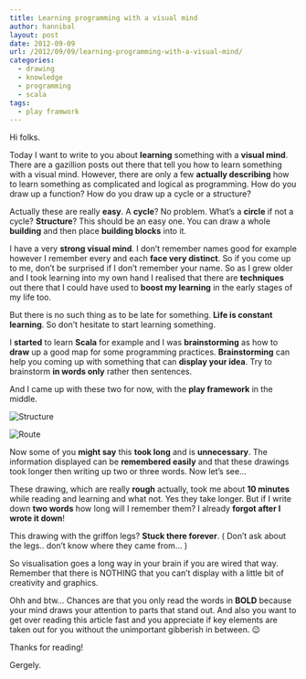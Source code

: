 ```yaml
---
title: Learning programming with a visual mind
author: hannibal
layout: post
date: 2012-09-09
url: /2012/09/09/learning-programming-with-a-visual-mind/
categories:
  - drawing
  - knowledge
  - programming
  - scala
tags:
  - play framwork
---
```

Hi folks.

Today I want to write to you about **learning** something with a **visual mind**. There are a gazillion posts out there that tell you how to learn something with a visual mind. However, there are only a few **actually describing** how to learn something as complicated and logical as programming. How do you draw up a function? How do you draw up a cycle or a structure? 

Actually these are really **easy**. A **cycle**? No problem. What&#8217;s a **circle** if not a cycle? **Structure**? This should be an easy one. You can draw a whole **building** and then place **building blocks** into it. 

I have a very **strong visual mind**. I don&#8217;t remember names good for example however I remember every and each **face very distinct**. So if you come up to me, don&#8217;t be surprised if I don&#8217;t remember your name. So as I grew older and I took learning into my own hand I realised that there are **techniques** out there that I could have used to **boost my learning** in the early stages of my life too. 

But there is no such thing as to be late for something. **Life is constant learning**. So don&#8217;t hesitate to start learning something.

I **started** to learn **Scala** for example and I was **brainstorming** as how to **draw** up a good map for some programming practices. **Brainstorming** can help you coming up with something that can **display your idea**. Try to brainstorm **in words only** rather then sentences.

And I came up with these two for now, with the **play framework** in the middle. 

![Structure][1]
  
![Route][2]

Now some of you **might say** this **took long** and is **unnecessary**. The information displayed can be **remembered easily** and that these drawings took longer then writing up two or three words. Now let&#8217;s see&#8230; 

These drawing, which are really **rough** actually, took me about **10 minutes** while reading and learning and what not. Yes they take longer. But if I write down **two words** how long will I remember them? I already **forgot after I wrote it down**! 

This drawing with the griffon legs? **Stuck there forever**. ( Don&#8217;t ask about the legs.. don&#8217;t know where they came from&#8230; )

So visualisation goes a long way in your brain if you are wired that way. Remember that there is NOTHING that you can&#8217;t display with a little bit of creativity and graphics.

Ohh and btw&#8230; Chances are that you only read the words in **BOLD** because your mind draws your attention to parts that stand out. And also you want to get over reading this article fast and you appreciate if key elements are taken out for you without the unimportant gibberish in between. 😉 

Thanks for reading!
  
Gergely.

 [1]: http://dl.dropbox.com/u/7604030/structure.png
 [2]: http://dl.dropbox.com/u/7604030/route.jpg